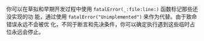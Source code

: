 你可以在草拟和早期开发过程中使用 `fatalError(_:file:line:)` 函数标记那些还没实现的功
能，通过使用 `fatalError("Unimplemented")` 来作为代替。由于致命错误永远不会被优
化，不同于断言和先决条件，你可以确定执行遇到这些临时占位永远会停止。